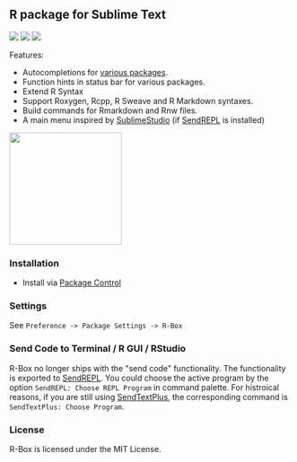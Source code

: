 R package for Sublime Text
------------

<a href="https://packagecontrol.io/packages/R-Box"><img src="https://packagecontrol.herokuapp.com/downloads/R-Box.svg"></a>
<a href="https://www.paypal.com/cgi-bin/webscr?cmd=_donations&amp;business=Randy%2ecs%2elai%40gmail%2ecom&amp;lc=US&amp;item_name=Package&amp;currency_code=USD&amp;bn=PP%2dDonationsBF%3apaypal%2ddonate%2dyellow%2esvg%3aNonHosted" title="Donate to this project using Paypal"><img src="https://img.shields.io/badge/paypal-donate-blue.svg" /></a>
<a href="https://gratipay.com/~randy3k/" title="Donate to this project using Gratipay"><img src="https://img.shields.io/badge/gratipay-donate-yellow.svg" /></a>

Features:

- Autocompletions for [various packages](packages/).
- Function hints in status bar for various packages.
- Extend R Syntax
- Support Roxygen, Rcpp, R Sweave and R Markdown syntaxes. 
- Build commands for Rmarkdown and Rnw files.
- A main menu inspired by [SublimeStudio](https://github.com/christophsax/SublimeStudio) (if [SendREPL](https://github.com/randy3k/SendREPL) is installed)

<img src="https://raw.githubusercontent.com/randy3k/R-Box/screenshots/main_menu.png" width="200"/>


### Installation

- Install via [Package Control](https://sublime.wbond.net)


### Settings

See `Preference -> Package Settings -> R-Box`


### Send Code to Terminal / R GUI / RStudio
R-Box no longer ships with the "send code" functionality. The functionality is
exported to [SendREPL](https://github.com/randy3k/SendREPL). You could choose
the active program by the option `SendREPL: Choose REPL Program` in command
palette. For histroical reasons, if you are still using
[SendTextPlus](https://github.com/randy3k/SendTextPlus), the corresponding
command is `SendTextPlus: Choose Program`.


### License

R-Box is licensed under the MIT License.
